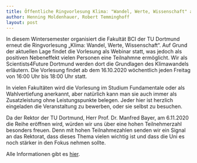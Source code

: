 ```yaml
---
title: Öffentliche Ringvorlesung Klima: "Wandel, Werte, Wissenschaft" an der TU Dortmund
author: Henning Moldenhauer, Robert Temminghoff
layout: post
---
```


In diesem Wintersemester organisiert die Fakultät BCI der TU Dortmund erneut die Ringvorlesung „Klima: Wandel,
Werte, Wissenschaft“. Auf Grund der aktuellen Lage findet die Vorlesung als Webinar statt, was jedoch als positiven Nebeneffekt vielen Personen eine Teilnahmne ermöglicht. Wir als Scientists4Future Dortmund werden dort die
Grundlagen des Klimawandels erläutern. Die Vorlesung findet ab dem 16.10.2020 wöchentlich jeden Freitag von 16:00 Uhr bis 18:00 Uhr statt.

In vielen Fakultäten wird die Vorlesung im Studium Fundamentale oder als
Wahlvertiefung anerkannt, aber natürlich kann man sie auch immer als
Zusatzleistung ohne Leistungspunkte belegen. Jeder hier ist herzlich
eingeladen die Veranstaltung zu bewerben, oder sie selbst zu besuchen.

Da der Rektor der TU Dortmund, Herr Prof. Dr. Manfred Bayer, am 6.11.2020 die Reihe eröffnen wird,
würden wir uns über eine hohen Teilnehmerzahl besonders freuen. Denn mit hohen Teilnahmezahlen senden wir ein
Signal an das Rektorat, dass dieses Thema vielen wichtig ist und dass die
Uni es noch stärker in den Fokus nehmen sollte.

Alle Informationen gibt es [hier](http://www.bpt.bci.tu-dortmund.de/cms/de/Lehre/Vertiefung/Wintersemester/Ringvorlesung-Klima-Wandel-Werte-Wissenschaft/index.html).
